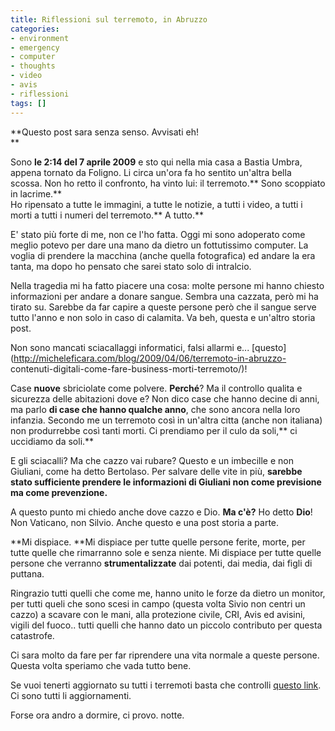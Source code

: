 ```yaml
---
title: Riflessioni sul terremoto, in Abruzzo
categories:
- environment
- emergency
- computer
- thoughts
- video
- avis
- riflessioni
tags: []
---
```

**Questo post sara senza senso. Avvisati eh!  
**

Sono **le 2:14 del 7 aprile 2009** e sto qui nella mia casa a Bastia Umbra,
appena tornato da Foligno. Li circa un'ora fa ho sentito un'altra bella
scossa. Non ho retto il confronto, ha vinto lui: il terremoto.** Sono
scoppiato in lacrime.**  
Ho ripensato a tutte le immagini, a tutte le notizie, a tutti i video, a tutti
i morti a tutti i numeri del terremoto.** A tutto.**

E' stato più forte di me, non ce l'ho fatta. Oggi mi sono adoperato come
meglio potevo per dare una mano da dietro un fottutissimo computer. La voglia
di prendere la macchina (anche quella fotografica) ed andare la era tanta, ma
dopo ho pensato che sarei stato solo di intralcio.

Nella tragedia mi ha fatto piacere una cosa: molte persone mi hanno chiesto
informazioni per andare a donare sangue. Sembra una cazzata, però mi ha tirato
su. Sarebbe da far capire a queste persone però che il sangue serve tutto
l'anno e non solo in caso di calamita. Va beh, questa e un'altro storia post.

Non sono mancati sciacallaggi informatici, falsi allarmi e...
[questo](http://micheleficara.com/blog/2009/04/06/terremoto-in-abruzzo-
contenuti-digitali-come-fare-business-morti-terremoto/)!

Case **nuove** sbriciolate come polvere. **Perché**? Ma il controllo qualita e
sicurezza delle abitazioni dove e? Non dico case che hanno decine di anni, ma
parlo **di case che hanno qualche anno**, che sono ancora nella loro infanzia.
Secondo me un terremoto così in un'altra citta (anche non italiana) non
produrrebbe così tanti morti. Ci prendiamo per il culo da soli,** ci uccidiamo
da soli.**

E gli sciacalli? Ma che cazzo vai  rubare? Questo e un imbecille e non
Giuliani, come ha detto Bertolaso. Per salvare delle vite in più, **sarebbe
stato sufficiente prendere le informazioni di Giuliani non come previsione ma
come prevenzione.**

A questo punto mi chiedo anche dove cazzo e Dio. **Ma c'è?** Ho detto **Dio**!
Non Vaticano, non Silvio. Anche questo e una post storia a parte.

**Mi dispiace. **Mi dispiace per tutte quelle persone ferite, morte, per tutte quelle che rimarranno sole e senza niente. Mi dispiace per tutte quelle persone che verranno **strumentalizzate** dai potenti, dai media, dai figli di puttana.

Ringrazio tutti quelli che come me, hanno unito le forze da dietro un monitor,
per tutti queli che sono scesi in campo (questa volta Sivio non centri un
cazzo) a scavare con le mani, alla protezione civile, CRI, Avis ed avisini,
vigili del fuoco.. tutti quelli che hanno dato un piccolo contributo per
questa catastrofe.

Ci sara molto da fare per far riprendere una vita normale a queste persone.
Questa volta speriamo che vada tutto bene.

Se vuoi tenerti aggiornato su tutti i terremoti basta che controlli [questo
link](http://cnt.rm.ingv.it/~earthquake/index_web_cnt.php). Ci sono tutti li
aggiornamenti.

Forse ora andro a dormire, ci provo. notte.

